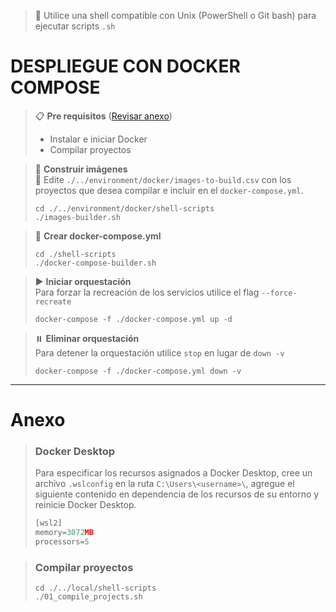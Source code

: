 > 📌 Utilice una shell compatible con Unix (PowerShell o Git bash) para ejecutar scripts `.sh`

# DESPLIEGUE CON DOCKER COMPOSE

> 📋 **Pre requisitos** ([Revisar anexo](#anexo))
> - Instalar e iniciar Docker
> - Compilar proyectos

> 🔨 **Construir imágenes**
> <br>📄 Edite `./../environment/docker/images-to-build.csv` con los proyectos que desea compilar e incluir en el `docker-compose.yml`.
> ```shell script 
> cd ./../environment/docker/shell-scripts
> ./images-builder.sh
> ```

> 🔧 **Crear docker-compose.yml**
> ```shell script
> cd ./shell-scripts
> ./docker-compose-builder.sh
> ```

> ▶️ **Iniciar orquestación**
> <br>Para forzar la recreación de los servicios utilice el flag `--force-recreate`
> ```shell script 
> docker-compose -f ./docker-compose.yml up -d
> ```

> ⏸️️ **Eliminar orquestación**
> <br>Para detener la orquestación utilice `stop` en lugar de `down -v`
> ```shell script 
> docker-compose -f ./docker-compose.yml down -v
> ```

---

# Anexo

> ### Docker Desktop
> Para especificar los recursos asignados a Docker Desktop, cree un archivo `.wslconfig` en la ruta
> `C:\Users\<username>\`, agregue el siguiente contenido en dependencia de los recursos de su entorno y reinicie Docker Desktop.
> ```javascript
> [wsl2]
> memory=3072MB
> processors=5
> ```

> ### Compilar proyectos
> ```shell script 
> cd ./../local/shell-scripts
> ./01_compile_projects.sh
> ```